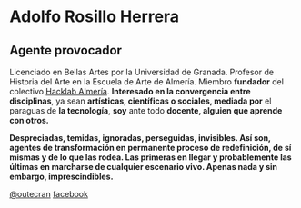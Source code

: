 # Adolfo Rosillo Herrera

## Agente provocador

Licenciado en Bellas Artes por la Universidad de Granada.
Profesor de Historia del Arte en la Escuela de Arte de Almería.
Miembro **fundador** del colectivo [Hacklab Almería](http://hacklabalmeria.net/).
**Interesado en la convergencia entre disciplinas**, ya sean **artísticas, científicas o sociales, mediada por** el paraguas de **la tecnología**, **soy** ante todo **docente, alguien que aprende con otros.**

**Despreciadas, temidas, ignoradas, perseguidas, invisibles. Así son, agentes de transformación en permanente proceso de redefinición, de sí mismas y de lo que las rodea. Las primeras en llegar y probablemente las últimas en marcharse de cualquier escenario vivo. Apenas nada y sin embargo, imprescindibles.**

[@outecran](https://twitter.com/outecran)
[facebook](https://www.facebook.com/adolfo.rosillo)
